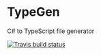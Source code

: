 # TypeGen

C# to TypeScript file generator

[![Travis build status](https://travis-ci.org/jburzynski/TypeGen.svg?branch=master)](https://travis-ci.org/jburzynski/TypeGen)